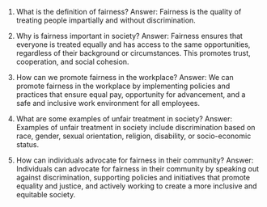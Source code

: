 1) What is the definition of fairness?
Answer: Fairness is the quality of treating people impartially and without discrimination.

2) Why is fairness important in society?
Answer: Fairness ensures that everyone is treated equally and has access to the same opportunities, regardless of their background or circumstances. This promotes trust, cooperation, and social cohesion.

3) How can we promote fairness in the workplace?
Answer: We can promote fairness in the workplace by implementing policies and practices that ensure equal pay, opportunity for advancement, and a safe and inclusive work environment for all employees.

4) What are some examples of unfair treatment in society?
Answer: Examples of unfair treatment in society include discrimination based on race, gender, sexual orientation, religion, disability, or socio-economic status.

5) How can individuals advocate for fairness in their community?
Answer: Individuals can advocate for fairness in their community by speaking out against discrimination, supporting policies and initiatives that promote equality and justice, and actively working to create a more inclusive and equitable society.